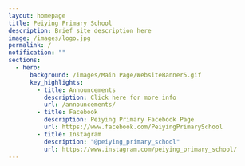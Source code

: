 ```yaml
---
layout: homepage
title: Peiying Primary School
description: Brief site description here
image: /images/logo.jpg
permalink: /
notification: ""
sections:
  - hero:
      background: /images/Main Page/WebsiteBanner5.gif
      key_highlights:
        - title: Announcements
          description: Click here for more info
          url: /announcements/
        - title: Facebook
          description: Peiying Primary Facebook Page
          url: https://www.facebook.com/PeiyingPrimarySchool
        - title: Instagram
          description: "@peiying_primary_school"
          url: https://www.instagram.com/peiying_primary_school/
---
```

